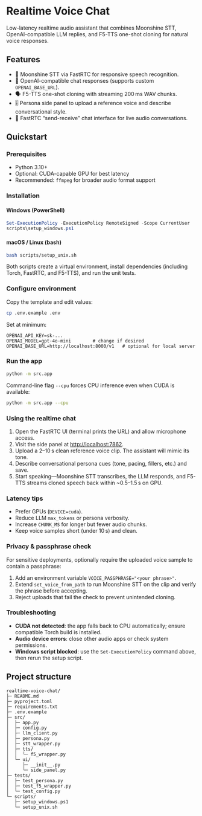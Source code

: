 # Realtime Voice Chat

Low-latency realtime audio assistant that combines Moonshine STT, OpenAI-compatible LLM replies, and F5-TTS one-shot cloning for natural voice responses.

## Features
- 🎤 Moonshine STT via FastRTC for responsive speech recognition.
- 🤖 OpenAI-compatible chat responses (supports custom `OPENAI_BASE_URL`).
- 🗣️ F5-TTS one-shot cloning with streaming 200 ms WAV chunks.
- 🎚️ Persona side panel to upload a reference voice and describe conversational style.
- 🔁 FastRTC “send-receive” chat interface for live audio conversations.

## Quickstart

### Prerequisites
- Python 3.10+
- Optional: CUDA-capable GPU for best latency
- Recommended: `ffmpeg` for broader audio format support

### Installation

#### Windows (PowerShell)
```powershell
Set-ExecutionPolicy -ExecutionPolicy RemoteSigned -Scope CurrentUser
scripts\setup_windows.ps1
```

#### macOS / Linux (bash)
```bash
bash scripts/setup_unix.sh
```

Both scripts create a virtual environment, install dependencies (including Torch, FastRTC, and F5-TTS), and run the unit tests.

### Configure environment
Copy the template and edit values:

```bash
cp .env.example .env
```

Set at minimum:

```
OPENAI_API_KEY=sk-...
OPENAI_MODEL=gpt-4o-mini        # change if desired
OPENAI_BASE_URL=http://localhost:8000/v1   # optional for local server
```

### Run the app
```bash
python -m src.app
```

Command-line flag `--cpu` forces CPU inference even when CUDA is available:

```bash
python -m src.app --cpu
```

### Using the realtime chat
1. Open the FastRTC UI (terminal prints the URL) and allow microphone access.
2. Visit the side panel at [http://localhost:7862](http://localhost:7862).
3. Upload a 2–10 s clean reference voice clip. The assistant will mimic its tone.
4. Describe conversational persona cues (tone, pacing, fillers, etc.) and save.
5. Start speaking—Moonshine STT transcribes, the LLM responds, and F5-TTS streams cloned speech back within ~0.5–1.5 s on GPU.

### Latency tips
- Prefer GPUs (`DEVICE=cuda`).
- Reduce LLM `max_tokens` or persona verbosity.
- Increase `CHUNK_MS` for longer but fewer audio chunks.
- Keep voice samples short (under 10 s) and clean.

### Privacy & passphrase check
For sensitive deployments, optionally require the uploaded voice sample to contain a passphrase:
1. Add an environment variable `VOICE_PASSPHRASE="<your phrase>"`.
2. Extend `set_voice_from_path` to run Moonshine STT on the clip and verify the phrase before accepting.
3. Reject uploads that fail the check to prevent unintended cloning.

### Troubleshooting
- **CUDA not detected**: the app falls back to CPU automatically; ensure compatible Torch build is installed.
- **Audio device errors**: close other audio apps or check system permissions.
- **Windows script blocked**: use the `Set-ExecutionPolicy` command above, then rerun the setup script.

## Project structure
```
realtime-voice-chat/
├─ README.md
├─ pyproject.toml
├─ requirements.txt
├─ .env.example
├─ src/
│  ├─ app.py
│  ├─ config.py
│  ├─ llm_client.py
│  ├─ persona.py
│  ├─ stt_wrapper.py
│  ├─ tts/
│  │  └─ f5_wrapper.py
│  └─ ui/
│     ├─ __init__.py
│     └─ side_panel.py
├─ tests/
│  ├─ test_persona.py
│  ├─ test_f5_wrapper.py
│  └─ test_config.py
└─ scripts/
   ├─ setup_windows.ps1
   └─ setup_unix.sh
```
